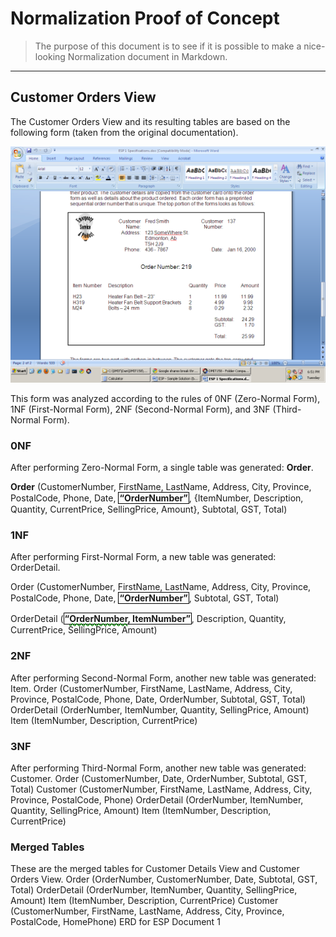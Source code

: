 # Normalization Proof of Concept

> The purpose of this document is to see if it is possible to make a nice-looking Normalization document in Markdown.

----

## Customer Orders View

The Customer Orders View and its resulting tables are based on the following form (taken from the original documentation).

![](CustomerOrdersView.png)
 
This form was analyzed according to the rules of 0NF (Zero-Normal Form), 1NF (First-Normal Form), 2NF (Second-Normal Form), and 3NF (Third-Normal Form).

### 0NF

After performing Zero-Normal Form, a single table was generated: **Order**.

**Order**	(CustomerNumber, FirstName, LastName, Address, City, Province, PostalCode, Phone, Date, <q class="pk">OrderNumber</q>, {ItemNumber, Description, Quantity, CurrentPrice, SellingPrice, Amount}, Subtotal, GST, Total)

### 1NF

After performing First-Normal Form, a new table was generated: OrderDetail.

Order	(CustomerNumber, FirstName, LastName, Address, City, Province, PostalCode, Phone, Date, <q class="pk">OrderNumber</q>, Subtotal, GST, Total)

OrderDetail	(<q class="pk"><u class="fk">OrderNumber</u>, ItemNumber</q>, Description, Quantity, CurrentPrice, SellingPrice, Amount)

### 2NF

After performing Second-Normal Form, another new table was generated: Item.
Order	(CustomerNumber, FirstName, LastName, Address, City, Province, PostalCode, Phone, Date, OrderNumber, Subtotal, GST, Total)
OrderDetail	(OrderNumber, ItemNumber, Quantity,  SellingPrice, Amount)
Item	(ItemNumber, Description, CurrentPrice)

### 3NF

After performing Third-Normal Form, another new table was generated: Customer.
Order	(CustomerNumber, Date, OrderNumber, Subtotal, GST, Total)
Customer	(CustomerNumber, FirstName, LastName, Address, City, Province, PostalCode, Phone)
OrderDetail	(OrderNumber, ItemNumber, Quantity,  SellingPrice, Amount)
Item	(ItemNumber, Description, CurrentPrice)

### Merged Tables

These are the merged tables for Customer Details View and Customer Orders View.
Order	(OrderNumber, CustomerNumber, Date, Subtotal, GST, Total)
OrderDetail	(OrderNumber, ItemNumber, Quantity, SellingPrice, Amount)
Item	(ItemNumber, Description, CurrentPrice)
Customer	(CustomerNumber, FirstName, LastName, Address, City, Province, PostalCode, HomePhone)
ERD for ESP Document 1
 
<style type="text/css">
.pk {
    font-weight: bold;
    display: inline-block;
    border: solid thin black;
    padding: 0 1px;
}
.fk {
    font-style: italic,
    color: green;
    text-decoration: wavy underline green;    
}
</style>

